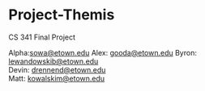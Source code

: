 # Project-Themis
CS 341 Final Project

Alpha:sowa@etown.edu
Alex: gooda@etown.edu
Byron: lewandowskib@etown.edu  
Devin: drennend@etown.edu  
Matt: kowalskim@etown.edu
